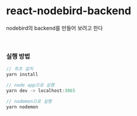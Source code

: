 # react-nodebird-backend
<p>nodebird의 backend를 만들어 보려고 한다</p>
<br/>

### 실행 방법
```javascript
// 최초 설치
yarn install

// node app으로 실행
yarn dev -> localhost:3065

// nodemon으로 실행
yarn nodemon
```
